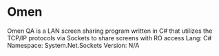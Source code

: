 # Omen
Omen QA is a LAN screen sharing program written in C# that utilizes the TCP/IP protocols via Sockets to share screens with RO access
Lang: C#
Namespace: System.Net.Sockets
Version: N/A

